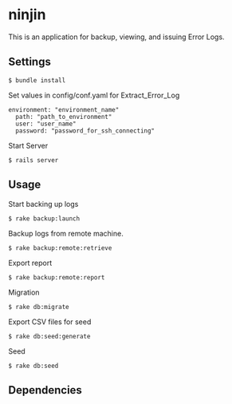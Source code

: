 ninjin
======

This is an application for backup, viewing, and issuing Error Logs.

## Settings

```
$ bundle install
```
Set values in config/conf.yaml for Extract_Error_Log

```
environment: "environment_name"
  path: "path_to_environment"
  user: "user_name"
  password: "password_for_ssh_connecting"
```

Start Server

```
$ rails server
```

## Usage

Start backing up logs

```
$ rake backup:launch
```

Backup logs from remote machine.

```
$ rake backup:remote:retrieve
```

Export report

```
$ rake backup:remote:report
```

Migration

```
$ rake db:migrate
```
Export CSV files for seed

```
$ rake db:seed:generate
```
Seed

```
$ rake db:seed
```

## Dependencies



